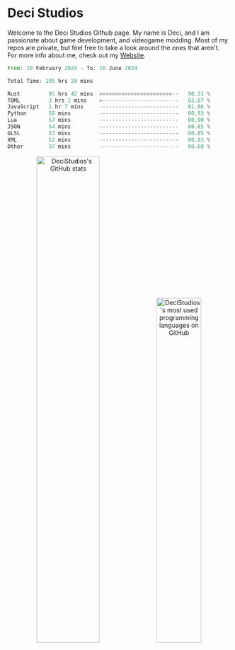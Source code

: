 # Deci Studios
Welcome to the Deci Studios Github page. My name is Deci, and I am passionate about game development, and videogame modding. Most of my repos are private, but feel free to take a look around the ones that aren't.
For more info about me, check out my <a href="https://decidev.co.uk" target="_blank">Website</a>.
<!--START_SECTION:waka-->

```rust
From: 10 February 2024 - To: 16 June 2024

Total Time: 105 hrs 20 mins

Rust         95 hrs 42 mins  >>>>>>>>>>>>>>>>>>>>>>>--   90.31 %
TOML         3 hrs 2 mins    >------------------------   02.87 %
JavaScript   1 hr 7 mins     -------------------------   01.06 %
Python       58 mins         -------------------------   00.93 %
Lua          57 mins         -------------------------   00.90 %
JSON         54 mins         -------------------------   00.85 %
GLSL         53 mins         -------------------------   00.85 %
XML          52 mins         -------------------------   00.83 %
Other        37 mins         -------------------------   00.60 %
```

<!--END_SECTION:waka-->
<p align="center">
  <a href="https://github.com/anuraghazra/github-readme-stats" target="_blank"><img src="https://github-readme-stats.vercel.app/api?username=decistudios&show_icons=true&count_private=true&theme=omni&hide_border=true" alt="DeciStudios's GitHub stats" width="53.1%" /></a>
  <a href="https://github.com/anuraghazra/github-readme-stats" target="_blank"><img width="44.7%" src="https://github-readme-stats.vercel.app/api/top-langs/?username=decistudios&theme=omni&layout=compact&hide_border=true&langs_count=6" alt="DeciStudios's most used programming languages on GitHub" /></a>
</p>


